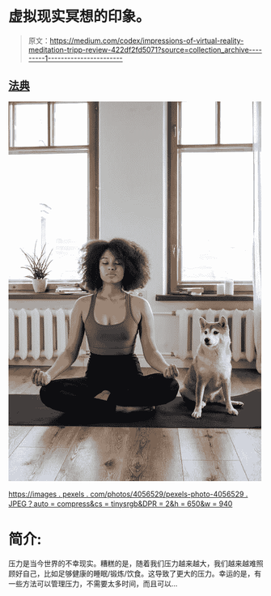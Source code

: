 # 虚拟现实冥想的印象。

> 原文：<https://medium.com/codex/impressions-of-virtual-reality-meditation-tripp-review-422df2fd5071?source=collection_archive---------1----------------------->

## [法典](https://medium.com/codex)

![](img/db2ac03bc8909665f5eeb055a49f571b.png)

[https://images . pexels . com/photos/4056529/pexels-photo-4056529 . JPEG？auto = compress&cs = tinysrgb&DPR = 2&h = 650&w = 940](https://images.pexels.com/photos/4056529/pexels-photo-4056529.jpeg?auto=compress&cs=tinysrgb&dpr=2&h=650&w=940)

# **简介:**

压力是当今世界的不幸现实。糟糕的是，随着我们压力越来越大，我们越来越难照顾好自己，比如足够健康的睡眠/锻炼/饮食。这导致了更大的压力。幸运的是，有一些方法可以管理压力，不需要太多时间，而且可以…